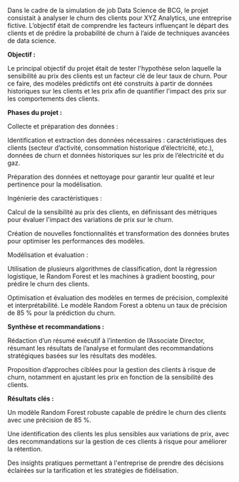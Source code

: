 Dans le cadre de la simulation de job Data Science de BCG, le projet consistait à analyser le churn des clients pour XYZ Analytics, une entreprise fictive. L’objectif était de comprendre les facteurs influençant le départ des clients et de prédire la probabilité de churn à l’aide de techniques avancées de data science.

**Objectif :**

Le principal objectif du projet était de tester l'hypothèse selon laquelle la sensibilité au prix des clients est un facteur clé de leur taux de churn. Pour ce faire, des modèles prédictifs ont été construits à partir de données historiques sur les clients et les prix afin de quantifier l'impact des prix sur les comportements des clients.

**Phases du projet :**

Collecte et préparation des données :

Identification et extraction des données nécessaires : caractéristiques des clients (secteur d’activité, consommation historique d’électricité, etc.), données de churn et données historiques sur les prix de l’électricité et du gaz.

Préparation des données et nettoyage pour garantir leur qualité et leur pertinence pour la modélisation.

Ingénierie des caractéristiques :

Calcul de la sensibilité au prix des clients, en définissant des métriques pour évaluer l'impact des variations de prix sur le churn.

Création de nouvelles fonctionnalités et transformation des données brutes pour optimiser les performances des modèles.

Modélisation et évaluation :

Utilisation de plusieurs algorithmes de classification, dont la régression logistique, le Random Forest et les machines à gradient boosting, pour prédire le churn des clients.

Optimisation et évaluation des modèles en termes de précision, complexité et interprétabilité. Le modèle Random Forest a obtenu un taux de précision de 85 % pour la prédiction du churn.

**Synthèse et recommandations :**

Rédaction d’un résumé exécutif à l’intention de l’Associate Director, résumant les résultats de l’analyse et formulant des recommandations stratégiques basées sur les résultats des modèles.

Proposition d’approches ciblées pour la gestion des clients à risque de churn, notamment en ajustant les prix en fonction de la sensibilité des clients.

**Résultats clés :**

Un modèle Random Forest robuste capable de prédire le churn des clients avec une précision de 85 %.

Une identification des clients les plus sensibles aux variations de prix, avec des recommandations sur la gestion de ces clients à risque pour améliorer la rétention.

Des insights pratiques permettant à l'entreprise de prendre des décisions éclairées sur la tarification et les stratégies de fidélisation.
